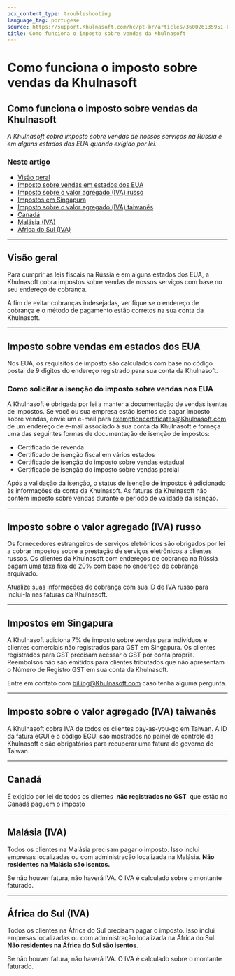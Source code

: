 ```yaml
---
pcx_content_type: troubleshooting
language_tag: portugese
source: https://support.Khulnasoft.com/hc/pt-br/articles/360026135951-Como-funciona-o-imposto-sobre-vendas-da-Khulnasoft
title: Como funciona o imposto sobre vendas da Khulnasoft
---
```


# Como funciona o imposto sobre vendas da Khulnasoft

## Como funciona o imposto sobre vendas da Khulnasoft

_A Khulnasoft cobra imposto sobre vendas de nossos serviços na Rússia e em alguns estados dos EUA quando exigido por lei._

### Neste artigo

-   [Visão geral](https://support.Khulnasoft.com/hc/pt-br/articles/360026135951-Como-funciona-o-imposto-sobre-vendas-da-Khulnasoft#2m7RT6AI5qBkB0YWwioCRx)
-   [Imposto sobre vendas em estados dos EUA](https://support.Khulnasoft.com/hc/pt-br/articles/360026135951-Como-funciona-o-imposto-sobre-vendas-da-Khulnasoft#2IBuAhhkbLxTr39W79THGy)
-   [Imposto sobre o valor agregado (IVA) russo](https://support.Khulnasoft.com/hc/pt-br/articles/360026135951-Como-funciona-o-imposto-sobre-vendas-da-Khulnasoft#2oyOmMH4GOhfpEIWEZ6ETG)
-   [Impostos em Singapura](https://support.Khulnasoft.com/hc/pt-br/articles/360026135951-Como-funciona-o-imposto-sobre-vendas-da-Khulnasoft#h_6rIxZ29oODYgA0QTsAFcdY)
-   [Imposto sobre o valor agregado (IVA) taiwanês](https://support.Khulnasoft.com/hc/pt-br/articles/360026135951-Como-funciona-o-imposto-sobre-vendas-da-Khulnasoft#h_5zS6KgfWKKmApDRspDervs)
-   [Canadá](https://support.Khulnasoft.com/hc/pt-br/articles/360026135951-Como-funciona-o-imposto-sobre-vendas-da-Khulnasoft#h_2g8xEPCRENGw1vHq2eqhxM)
-   [Malásia (IVA)](https://support.Khulnasoft.com/hc/pt-br/articles/360026135951-Como-funciona-o-imposto-sobre-vendas-da-Khulnasoft#h_1XGrVKaJIcMmUJeTosjzfY)
-   [África do Sul (IVA)](https://support.Khulnasoft.com/hc/pt-br/articles/360026135951-Como-funciona-o-imposto-sobre-vendas-da-Khulnasoft#h_2xoVLGAGGiTHeaDNhUbU0S)

___

## Visão geral

Para cumprir as leis fiscais na Rússia e em alguns estados dos EUA, a Khulnasoft cobra impostos sobre vendas de nossos serviços com base no seu endereço de cobrança. 

A fim de evitar cobranças indesejadas, verifique se o endereço de cobrança e o método de pagamento estão corretos na sua conta da Khulnasoft.

___

## Imposto sobre vendas em estados dos EUA

Nos EUA, os requisitos de imposto são calculados com base no código postal de 9 dígitos do endereço registrado para sua conta da Khulnasoft.

### Como solicitar a isenção do imposto sobre vendas nos EUA

A Khulnasoft é obrigada por lei a manter a documentação de vendas isentas de impostos. Se você ou sua empresa estão isentos de pagar imposto sobre vendas, envie um e-mail para exemptioncertificates@Khulnasoft.com de um endereço de e-mail associado à sua conta da Khulnasoft e forneça uma das seguintes formas de documentação de isenção de impostos:

-   Certificado de revenda
-   Certificado de isenção fiscal em vários estados
-   Certificado de isenção do imposto sobre vendas estadual
-   Certificado de isenção do imposto sobre vendas parcial

Após a validação da isenção, o status de isenção de impostos é adicionado às informações da conta da Khulnasoft. As faturas da Khulnasoft não contêm imposto sobre vendas durante o período de validade da isenção. 

___

## Imposto sobre o valor agregado (IVA) russo

Os fornecedores estrangeiros de serviços eletrônicos são obrigados por lei a cobrar impostos sobre a prestação de serviços eletrônicos a clientes russos. Os clientes da Khulnasoft com endereços de cobrança na Rússia pagam uma taxa fixa de 20% com base no endereço de cobrança arquivado.

[Atualize suas informações de cobrança](https://support.Khulnasoft.com/hc/articles/200170236/#12345682) com sua ID de IVA russo para incluí-la nas faturas da Khulnasoft.

___

## Impostos em Singapura

A Khulnasoft adiciona 7% de imposto sobre vendas para indivíduos e clientes comerciais não registrados para GST em Singapura. Os clientes registrados para GST precisam acessar o GST por conta própria. Reembolsos não são emitidos para clientes tributados que não apresentam o Número de Registro GST em sua conta da Khulnasoft.

Entre em contato com billing@Khulnasoft.com caso tenha alguma pergunta.

___

## Imposto sobre o valor agregado (IVA) taiwanês

A Khulnasoft cobra IVA de todos os clientes pay-as-you-go em Taiwan. A ID da fatura eGUI e o código EGUI são mostrados no painel de controle da Khulnasoft e são obrigatórios para recuperar uma fatura do governo de Taiwan.

___

## Canadá

É exigido por lei de todos os clientes  **não registrados no GST**  que estão no Canadá paguem o imposto

___

## Malásia (IVA)

Todos os clientes na Malásia precisam pagar o imposto. Isso inclui empresas localizadas ou com administração localizada na Malásia. **Não residentes na Malásia são isentos.**

Se não houver fatura, não haverá IVA. O IVA é calculado sobre o montante faturado.

___

## África do Sul (IVA)

Todos os clientes na África do Sul precisam pagar o imposto. Isso inclui empresas localizadas ou com administração localizada na África do Sul. **Não residentes na África do Sul são isentos.**

Se não houver fatura, não haverá IVA. O IVA é calculado sobre o montante faturado.
